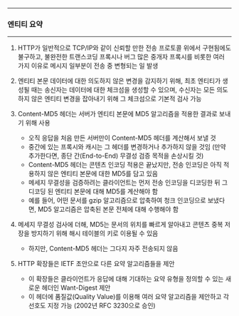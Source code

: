 -----
### 엔티티 요약
-----
1. HTTP가 일반적으로 TCP/IP와 같이 신뢰할 만한 전송 프로토콜 위에서 구현됨에도 불구하고, 불완전한 트랜스코딩 프록시나 버그 많은 중개자 프록시를 비롯한 여러 가지 이유로 메시지 일부분이 전송 중 변형되는 일 발생
2. 엔티티 본문 데이터에 대한 의도하지 않은 변경을 감지하기 위해, 최초 엔티티가 생성될 때는 송신자는 데이터에 대한 체크섬을 생성할 수 있으며, 수신자는 모든 의도하지 않은 엔티티 변경을 잡아내기 위해 그 체크섬으로 기본적 검사 가능
3. Content-MD5 헤더는 서버가 엔티티 본문에 MD5 알고리즘을 적용한 결과로 보내기 위해 사용
   - 오직 응답을 처음 만든 서버만이 Content-MD5 헤더를 계산해서 보낼 것
   - 중간에 있는 프록시와 캐시는 그 헤더를 변경하거나 추가하지 않을 것임 (만약 추가한다면, 종단 간(End-to-End) 무결성 검증 목적을 손상시킬 것)
   - Content-MD5 헤더는 콘텐츠 인코딩 적용은 끝났지만, 전송 인코딩은 아직 적용하지 않은 엔티티 본문에 대한 MD5를 담고 있음
   - 메세지 무결성을 검증하려는 클라이언트는 먼저 전송 인코딩을 디코딩한 뒤 그 디코딩 된 엔티티 본문에 대해 MD5를 계산해야 함
   - 예를 들어, 어떤 문서를 gzip 알고리즘으로 압축하여 청크 인코딩으로 보냈다면, MD5 알고리즘은 압축된 본문 전체에 대해 수행해야 함
  
4. 메세지 무결성 검사에 더해, MD5는 문서의 위치를 빠르게 알아내고 콘텐츠 중복 저장을 방지하기 위해 해시 테이블의 키로 이용될 수 있음
   - 하지만, Content-MD5 헤더는 그다지 자주 전송되지 않음

5. HTTP 확장들은 IETF 초안으로 다른 요약 알고리즘들을 제안
   - 이 확장들은 클라이언트가 응답에 대해 기대하는 요약 유형을 정의할 수 있는 새로운 헤더인 Want-Digest 제안
   - 이 헤더에 품질값(Quality Value)를 이용해 여러 요약 알고리즘을 제안하고 각 선호도 지정 가능 (2002년 RFC 3230으로 승인)

